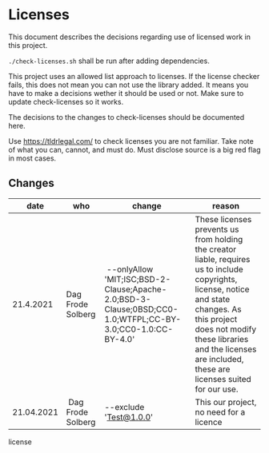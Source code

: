 # Licenses

This document describes the decisions regarding use of licensed work in this project.

`./check-licenses.sh` shall be run after adding dependencies.

This project uses an allowed list approach to licenses. If the license checker fails, this does not mean you can not use the library added. It means you have to make a decisions wether it should be used or not. Make sure to update check-licenses so it works.

The decisions to the changes to check-licenses should be documented here.

Use https://tldrlegal.com/ to check licenses you are not familiar. Take note of what you can, cannot, and must do. Must disclose source is a big red flag in most cases.

## Changes

| date       | who                |  change                                                                                                    | reason                                                                                                                                                                                                                                                  |
| ---------- | ------------------ | ---------------------------------------------------------------------------------------------------------- | ------------------------------------------------------------------------------------------------------------------------------------------------------------------------------------------------------------------------------------------------------- |
| 21.4.2021  | Dag Frode Solberg  |  --onlyAllow 'MIT;ISC;BSD-2-Clause;Apache-2.0;BSD-3-Clause;0BSD;CC0-1.0;WTFPL;CC-BY-3.0;CC0-1.0:CC-BY-4.0' | These licenses prevents us from holding the creator liable, requires us to include copyrights, license, notice and state changes. As this project does not modify these libraries and the licenses are included, these are licenses suited for our use. |
| 21.04.2021 |  Dag Frode Solberg | --exclude 'Test@1.0.0'                                                                                  | This our project, no need for a licence                                                                                                                                                                                                                 |
license